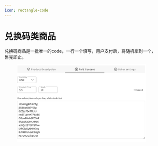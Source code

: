 ```yaml
---
icon: rectangle-code
---
```


# 兑换码类商品

兑换码商品是一批唯一的code，一行一个填写，用户支付后，将随机拿到一个，售完即止。

<div align="left"><figure><img src="../.gitbook/assets/image (2) (1).png" alt="" width="563"><figcaption></figcaption></figure></div>
